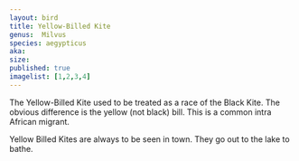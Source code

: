 ```yaml
---
layout: bird
title: Yellow-Billed Kite
genus:  Milvus
species: aegypticus
aka: 
size: 
published: true
imagelist: [1,2,3,4]
---
```


The Yellow-Billed Kite used to be treated as a race of the Black Kite. The obvious difference is the yellow (not black) bill. This is a common intra African migrant.

Yellow Billed Kites are always to be seen in town. They go out to the lake to bathe. 
